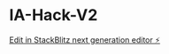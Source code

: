 # IA-Hack-V2

[Edit in StackBlitz next generation editor ⚡️](https://stackblitz.com/~/github.com/cesar512g/IA-Hack-V2)